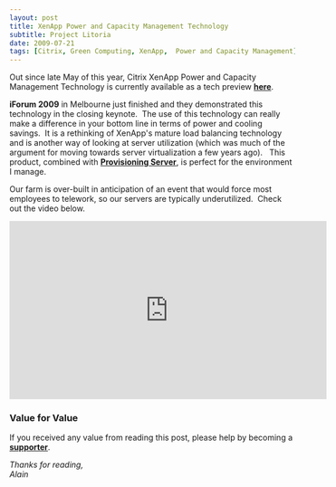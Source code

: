 ```yaml
---
layout: post
title: XenApp Power and Capacity Management Technology
subtitle: Project Litoria
date: 2009-07-21
tags: [Citrix, Green Computing, XenApp,  Power and Capacity Management]
---
```


Out since late May of this year, Citrix XenApp Power and Capacity Management Technology is currently available as a tech preview [**here**](https://xenappblog.com/2009/citrix-xenapp-power-and-capacity-management-technology-preview/#:~:text=Citrix%20just%20released%20the%20Technology%20Preview%20of%20the,scaling%20down%20the%20number%20of%20online%20XenApp%20servers.).  

**iForum 2009** in Melbourne just finished and they demonstrated this technology in the closing keynote.  The use of this technology can really make a difference in your bottom line in terms of power and cooling savings.  It is a rethinking of XenApp's mature load balancing technology and is another way of looking at server utilization (which was much of the argument for moving towards server virtualization a few years ago).   This product, combined with [**Provisioning Server**](https://docs.citrix.com/en-us/provisioning/), is perfect for the environment I manage.  

Our farm is over-built in anticipation of an event that would force most employees to telework, so our servers are typically underutilized.  Check out the video below.

<iframe width="560" height="315" src="https://www.youtube.com/embed/R2bNDfGYTvQ" title="YouTube video player" frameborder="0" allow="accelerometer; autoplay; clipboard-write; encrypted-media; gyroscope; picture-in-picture; web-share" allowfullscreen></iframe>

### Value for Value
If you received any value from reading this post, please help by becoming a [**supporter**](https://www.paypal.com/donate?hosted_button_id=73HNLGA2SGLLU).

*Thanks for reading,*  
*Alain*